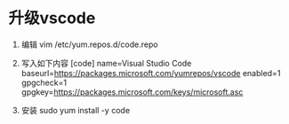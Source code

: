 # 升级vscode

1. 编辑
    vim /etc/yum.repos.d/code.repo

2. 写入如下内容
    [code]
    name=Visual Studio Code
    baseurl=https://packages.microsoft.com/yumrepos/vscode
    enabled=1
    gpgcheck=1
    gpgkey=https://packages.microsoft.com/keys/microsoft.asc

3. 安装
    sudo yum install -y code
